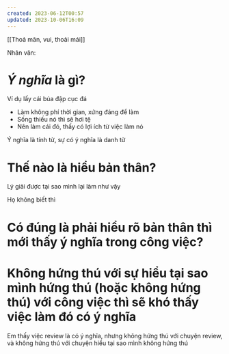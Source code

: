 ```yaml
---
created: 2023-06-12T00:57
updated: 2023-10-06T16:09
---
```

[[Thoả mãn, vui, thoải mái]]

Nhân văn: 

# *Ý nghĩa* là gì?
Ví dụ lấy cái búa đập cục đá 
- Làm không phí thời gian, xứng đáng để làm
- Sống thiếu nó thì sẽ hơi tệ
- Nên làm cái đó, thấy có lợi ích từ việc làm nó

Ý nghĩa là tính từ, sự có ý nghĩa là danh từ

# Thế nào là hiểu bản thân?
Lý giải được tại sao mình lại làm như vậy

Họ không biết thì 
# Có đúng là phải hiểu rõ bản thân thì mới thấy ý nghĩa trong công việc?

# Không hứng thú với sự hiểu tại sao mình hứng thú (hoặc không hứng thú) với công việc thì sẽ khó thấy việc làm đó có ý nghĩa 


Em thấy việc review là có ý nghĩa, nhưng không hứng thú với chuyện review, và không hứng thú với chuyện hiểu tại sao mình không hứng thú

